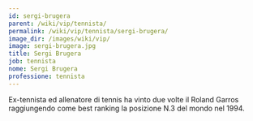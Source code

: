 ```yaml
---
id: sergi-brugera
parent: /wiki/vip/tennista/
permalink: /wiki/vip/tennista/sergi-brugera/
image_dir: /images/wiki/vip/
image: sergi-brugera.jpg
title: Sergi Brugera
job: tennista
nome: Sergi Brugera
professione: tennista
---
```

Ex-tennista ed allenatore di tennis ha vinto due volte il Roland Garros raggiungendo come best ranking la posizione N.3 del mondo nel 1994.